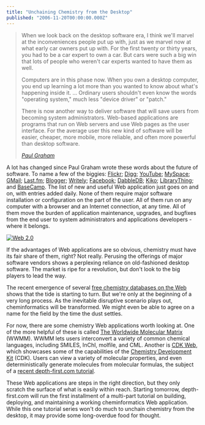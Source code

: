 ```yaml
---
title: "Unchaining Chemistry from the Desktop"
published: "2006-11-20T00:00:00.000Z"
---
```


>When we look back on the desktop software era, I think we'll marvel at the inconveniences people put up with, just as we marvel now at what early car owners put up with. For the first twenty or thirty years, you had to be a car expert to own a car. But cars were such a big win that lots of people who weren't car experts wanted to have them as well.
>
>Computers are in this phase now. When you own a desktop computer, you end up learning a lot more than you wanted to know about what's happening inside it. ... Ordinary users shouldn't even know the words "operating system," much less "device driver" or "patch."
>
>There is now another way to deliver software that will save users from becoming system administrators. Web-based applications are programs that run on Web servers and use Web pages as the user interface. For the average user this new kind of software will be easier, cheaper, more mobile, more reliable, and often more powerful than desktop software.
>
><cite>[Paul Graham](http://www.paulgraham.com/road.html)</cite>

<p>A lot has changed since Paul Graham wrote these words about the future of software. To name a few of the biggies: <a href="http://flickr.com">Flickr</a>; <a href="http://digg.com">Digg</a>; <a href="http://youtube.com">YouTube</a>; <a href="http://myspace.com">MySpace</a>; <a href="http://gmail.com/">GMail</a>; <a href="http://www.last.fm/">Last.fm</a>; <a href="http://www.blogger.com/start">Blogger</a>; <a href="http://writely.com/">Writely</a>; <a href="http://facebook.com/">Facebook</a>; <a href="http://dabbledb.com/">DabbleDB</a>; <a href="http://kiko.com/">Kiko</a>; <a href="http://www.librarything.com/">LibraryThing</a>; and <a href="http://www.basecamphq.com/index.php">BaseCamp</a>. The list of new and useful Web application just goes on and on, with entries added daily. None of them require major software installation or configuration on the part of the user. All of them run on any computer with a browser and an Internet connection, at any time. All of them move the burden of application maintenance, upgrades, and bugfixes from the end user to system administrators and applications developers - where it belongs.</p>

[![Web 2.0](/images/posts/20061121/web20.jpg "Web 2.0")](http://www.boingboing.net/2006/02/06/dozens_of_web_20_com.html)

<p>If the advantages of Web applications are so obvious, chemistry must have its fair share of them, right? Not really. Perusing the offerings of major software vendors shows a perplexing reliance on old-fashioned desktop software. The market is ripe for a revolution, but don't look to the big players to lead the way.</p>

<p>The recent emergence of several <a href="/articles/2006/11/07/twelve-free-chemistry-databases">free chemistry databases on the Web</a> shows that the tide is starting to turn. But we're only at the beginning of a very long process. As the inevitable disruptive scenario plays out, cheminformatics will be transformed. We might even be able to agree on a name for the field by the time the dust settles.</p>

<p>For now, there are some chemistry Web applications worth looking at. One of the more helpful of these is called <a href="http://wwmm-svc.ch.cam.ac.uk/wwmm/html/">The Worldwide Molecular Matrix</a> (WWMM). WWMM lets users interconvert a variety of common chemical languages, including SMILES, InChI, molfile, and CML. Another is <a href="http://chemistry-development-kit.org">CDK Web</a>, which showcases some of the capabilities of the <a href="http://cdk.sf.net">Chemistry Development Kit</a> (CDK). Users can view a variety of molecular properties, and even deterministically generate molecules from molecular formulas, the subject of a <a href="/articles/2006/11/15/diversity-oriented-chemical-informatics">recent depth-first.com tutorial</a>.</p>

<p>These Web applications are steps in the right direction, but they only scratch the surface of what is easily within reach. Starting tomorrow, depth-first.com will run the first installment of a multi-part tutorial on building, deploying, and maintaining a working cheminformatics Web application. While this one tutorial series won't do much to unchain chemistry from the desktop, it may provide some long-overdue food for thought.</p>
